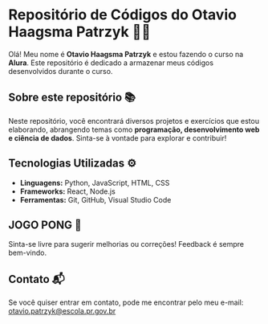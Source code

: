 # Repositório de Códigos do Otavio Haagsma  Patrzyk 👨‍💻

Olá! Meu nome é **Otavio Haagsma Patrzyk** e estou fazendo o curso na **Alura**. Este repositório é dedicado a armazenar meus códigos desenvolvidos durante o curso. 

## Sobre este repositório 📚

Neste repositório, você encontrará diversos projetos e exercícios que estou elaborando, abrangendo temas como **programação, desenvolvimento web e ciência de dados**. Sinta-se à vontade para explorar e contribuir!

## Tecnologias Utilizadas ⚙️

- **Linguagens:** Python, JavaScript, HTML, CSS
- **Frameworks:** React, Node.js
- **Ferramentas:** Git, GitHub, Visual Studio Code


## JOGO PONG 🏓

Sinta-se livre para sugerir melhorias ou correções! Feedback é sempre bem-vindo.

## Contato 📬

Se você quiser entrar em contato, pode me encontrar pelo meu e-mail: otavio.patrzyk@escola.pr.gov.br
